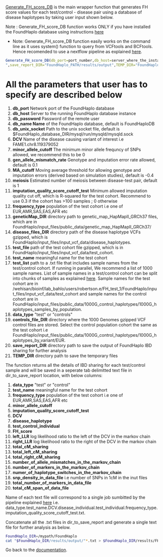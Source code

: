 [Generate_FH_score_DB](https://github.com/bahlolab/FoundHaplo/blob/main/R/Generate_FH_score_DB.R) is the main wrapper function that generates FH score values for each test/control - disease pair using a database of disease haplotypes by taking user input shown below.

Note : Generate_FH_score_DB function works ONLY if you have installed the FoundHaplo database using instructions [here](https://github.com/bahlolab/FoundHaplo/blob/main/Documentation/Prepare%20database%20with%20known%20disease%20haplotypes.md)

* Note: Generate_FH_score_DB function easily works on the command line as it uses system() function to query from VCFtools and BCFtools. Hence recomended to use a nextflow pipeline as explained [here](https://github.com/bahlolab/FoundHaplo/blob/main/Documentation/Parallel%20processing.md).

```R
Generate_FH_score_DB(db_port=port_number,db_host=server_where_the_instance_is_running,db_password=pwd,db_name=FoundHaploDB,db_unix_socket=FoundHaplo_database_DIR/mysql/run/mysqld/mysqld.sock,DCV="FAME1.chr8.119379052",minor_allele_cutoff=0,gen_allele_mismatch_rate=0.01,MA_cutoff=-0.4,meiosis=1,imputation_quality_score_cutoff_test=0,frequency_type="EUR",geneticMap_DIR="FoundHaplo_PATH/input_files/public_data/genetic_map_HapMapII_GRCh37",disease_files_DIR="FoundHaplo_PATH/input_files/input_vcf_data/disease_haplotypes",test_file="FoundHaplo_PATH/input_files/input_vcf_data/test_cohort/FAME1_test_cohort.snp.0.98.sample.0.98.chr8.vcf.gz.imputed.trimmed.vcf.gz",test_name="example_test",test_list="FoundHaplo_PATH/input_files/input_vcf_data/test_cohort/samples/samples.txt",data_type="test",controls_file_DIR="FoundHaplo_PATH/input_files/public_data/1000G_control_haplotypes/1000G_haplotypes_by_variant/EUR
",save_report_DIR="FoundHaplo_PATH/results/output",TEMP_DIR="FoundHaplo_PATH/temp")
```

# All the parameters that user has to specify are described below

1. **db_port** Network port of the FoundHaplo database 
2. **db_host** Server to the running FoundHaplo database instance
3. **db_password** Password of the remote user
4. **db_name Name** of the FoundHaplo database, default is FoundHaploDB
5. **db_unix_socket** Path to the unix socket file, default is $FoundHaplo_database_DIR/mysql/run/mysqld/mysqld.sock
6. **DCV** Name of the disease causing variant of interest i.e FAME1.chr8.119379052 
7. **minor_allele_cutoff** The minimum minor allele frequncy of SNPs allowed, we recommend this to be 0 
8. **gen_allele_mismatch_rate** Genotype and imputation error rate allowed, default is 0.1
9. **MA_cutoff** Moving average threshold for allowing genotype and imputation errors (derived based on simulation studies), default is -0.4
10. **meiosis** Estimated number of meiosis between disease-test pair, default is 1
11. **imputation_quality_score_cutoff_test** Minimum allowed imputation quality cut off, which is R-squared for the test cohort. Recommend to use 0.3 if the cohort has >100 samples ; 0 otherwise 
12. **frequency_type** population of the test cohort i.e one of EUR,AMR,SAS,EAS,AFR etc 
13. **geneticMap_DIR** directory path to genetic_map_HapMapII_GRCh37 files, which are in FoundHaplo/input_files/public_data/genetic_map_HapMapII_GRCh37/
14. **disease_files_DIR** directory path of the disease haplotype VCFs gzipped, which is FoundHaplo/input_files/input_vcf_data/disease_haplotypes.
15. **test_file** path of the test cohort file gzipped, which is in FoundHaplo/input_files/input_vcf_data/test_cohort.
16. **test_name** meaningful name for the test cohort 
17. **test_list** path to a .txt file that includes sample names from the test/control cohort. If running in parallel, We recommend a list of 1000 sample names. List of sample names in a test/control cohort can be split into chunks of samples as explained [here](https://github.com/bahlolab/FoundHaplo/blob/main/Documentation/Parallel%20processing.md). Sample names for the test cohort are in /wehisan/bioinf/lab_bahlo/users/robertson.e/FH_test_1/FoundHaplo/input_files/input_vcf_data/test_cohort and sample names for the control cohort are in FoundHaplo/input_files/public_data/1000G_control_haplotypes/1000G_haplotypes_samples_by_population.  
18. **data_type** "test" or "controls"
19. **controls_file_DIR** directory where the 1000 Genomes gzipped VCF control files are stored. Select the control population cohort the same as the test cohort i.e FoundHaplo/input_files/public_data/1000G_control_haplotypes/1000G_haplotypes_by_variant/EUR.
20. **save_report_DIR** directory path to save the output of FoundHaplo IBD sharing for further analysis
21. **TEMP_DIR** directory path to save the temporary files

The function returns all the details of IBD sharing for each test/control sample and will be saved in a seperate tab delimitted text file in dir_to_save_report location, with below columns:

1. **data_type** "test" or "control" 
2. **test_name** meaningful name for the test cohort 
3. **frequency_type** population of the test cohort i.e one of EUR,AMR,SAS,EAS,AFR etc 
4. **minor_allele_cutoff**
5. **imputation_quality_score_cutoff_test**
6. **DCV** 
7. **disease_haplotype**
8. **test_control_individual**
9. **FH_score** 
10. **left_LLR** log likelihood ratio to the left of the DCV in the markov chain
11. **right_LLR** log likelihood ratio to the right of the DCV in the markov chain
12. **total_cM_sharing**
13. **total_left_cM_sharing**
14. **total_right_cM_sharing**
15. **number_of_allele_mismatches_in_the_markov_chain** 
16. **number_of_markers_in_the_markov_chain** 
17. **numer_of_haplotype_switches_in_the_markov_chain** 
18. **snp_density_in_data_file** i.e number of SNPs in 1cM in the inut files
19. **total_number_of_markers_in_data_file**
20. **total_cM_span_of_data_file**

Name of each text file will correspond to a single job sumbitted by the pipeline explained [here](https://github.com/bahlolab/FoundHaplo/blob/main/Documentation/Parallel%20processing.md) i.e. data_type.test_name.DCV.disease_individual.test_individual.frequency_type.imputation_quality_score_cutoff_test.txt.

Concatenate all the .txt files in dir_to_save_report and generate a single text file for further analysis as below.

```bash
FoundHaplo_DIR=/mypath/FoundHaplo
cat "$FoundHaplo_DIR/results/output/"*.txt > $FoundHaplo_DIR/results/FH_IBD_scores/results.txt 
```

Go back to the [documentation](https://github.com/bahlolab/FoundHaplo/blob/main/Documentation/Guide%20to%20run%20FoundHaplo.md).


